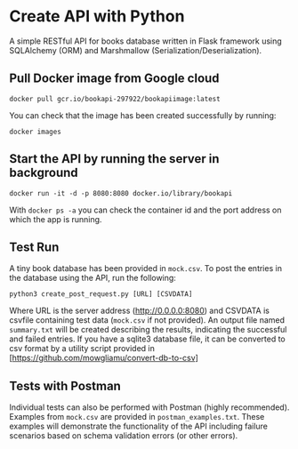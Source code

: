 # Create API with Python

A simple RESTful API for books database written in Flask framework using SQLAlchemy (ORM) and Marshmallow (Serialization/Deserialization).

## Pull Docker image from Google cloud
`docker pull gcr.io/bookapi-297922/bookapiimage:latest`

You can check that the image has been created successfully by running:

`docker images`

## Start the API by running the server in background
`docker run -it -d -p 8080:8080 docker.io/library/bookapi`

With `docker ps -a` you can check the container id and the port address on which the app is running. 

## Test Run
A tiny book database has been provided in `mock.csv`. To post the entries in the database using the API, run the following:

`python3 create_post_request.py [URL] [CSVDATA]`

Where URL is the server address (http://0.0.0.0:8080) and CSVDATA is csvfile containing test data (`mock.csv` if not provided). An output file named `summary.txt` will be created describing the results, indicating the successful and failed entries. If you have a sqlite3 database file, it can be converted to csv format by a utility script provided in [https://github.com/mowgliamu/convert-db-to-csv]  

## Tests with Postman
Individual tests can also be performed with Postman (highly recommended). Examples from `mock.csv` are provided in `postman_examples.txt`. These examples will demonstrate the functionality of the API including failure scenarios based on schema validation errors (or other errors). 

